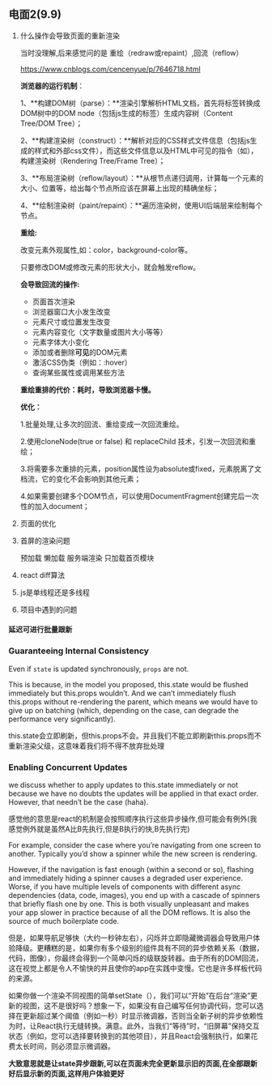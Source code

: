 ## 电面2(9.9)

1. 什么操作会导致页面的重新渲染

   当时没理解,后来感觉问的是 重绘（redraw或repaint）,回流（reflow）

   

   https://www.cnblogs.com/cencenyue/p/7646718.html

   **浏览器的运行机制**：

   1、**构建DOM树（parse）：**渲染引擎解析HTML文档，首先将标签转换成DOM树中的DOM node（包括js生成的标签）生成内容树（Content Tree/DOM Tree）；

   2、**构建渲染树（construct）：**解析对应的CSS样式文件信息（包括js生成的样式和外部css文件），而这些文件信息以及HTML中可见的指令（如<b></b>），构建渲染树（Rendering Tree/Frame Tree）；

   3、**布局渲染树（reflow/layout）：**从根节点递归调用，计算每一个元素的大小、位置等，给出每个节点所应该在屏幕上出现的精确坐标；

   4、**绘制渲染树（paint/repaint）：**遍历渲染树，使用UI后端层来绘制每个节点。

   

   **重绘:**

   改变元素外观属性,如：color，background-color等。

   

   只要修改DOM或修改元素的形状大小，就会触发reflow。

   **会导致回流的操作:**

   - 页面首次渲染 
   - 浏览器窗口大小发生改变 
   - 元素尺寸或位置发生改变 
   - 元素内容变化（文字数量或图片大小等等） 
   - 元素字体大小变化 
   - 添加或者删除**可见**的DOM元素 
   - 激活CSS伪类（例如：:hover） 
   - 查询某些属性或调用某些方法

   **重绘重排的代价：耗时，导致浏览器卡慢。**

   **优化：**　　

   1.批量处理,让多次的回流、重绘变成一次回流重绘。

   2.使用cloneNode(true or false) 和 replaceChild 技术，引发一次回流和重绘；

   3.将需要多次重排的元素，position属性设为absolute或fixed，元素脱离了文档流，它的变化不会影响到其他元素；

   4.如果需要创建多个DOM节点，可以使用DocumentFragment创建完后一次性的加入document；

2. 页面的优化

3. 首屏的渲染问题

   预加载 懒加载 服务端渲染 只加载首页模块

4. react diff算法

5. js是单线程还是多线程

6. 项目中遇到的问题

   





#### 延迟可进行批量跟新

### Guaranteeing Internal Consistency

Even if `state` is updated synchronously, `props` are not.

This is because, in the model you proposed, this.state would be flushed immediately but this.props wouldn’t. And we can’t immediately flush this.props without re-rendering the parent, which means we would have to give up on batching (which, depending on the case, can degrade the performance very significantly).

this.state会立即刷新，但this.props不会。并且我们不能立即刷新this.props而不重新渲染父级，这意味着我们将不得不放弃批处理

### Enabling Concurrent Updates

we discuss whether to apply updates to this.state immediately or not because we have no doubts the updates will be applied in that exact order. However, that needn’t be the case (haha).

感觉他的意思是react的机制是会按照顺序执行这些异步操作,但可能会有例外(我感觉例外就是虽然A比B先执行,但是B执行的快,B先执行完)



For example, consider the case where you’re navigating from one screen to another. Typically you’d show a spinner while the new screen is rendering.

However, if the navigation is fast enough (within a second or so), flashing and immediately hiding a spinner causes a degraded user experience. Worse, if you have multiple levels of components with different async dependencies (data, code, images), you end up with a cascade of spinners that briefly flash one by one. This is both visually unpleasant and makes your app slower in practice because of all the DOM reflows. It is also the source of much boilerplate code.

但是，如果导航足够快（大约一秒钟左右），闪烁并立即隐藏微调器会导致用户体验降级。更糟糕的是，如果你有多个级别的组件具有不同的异步依赖关系（数据，代码，图像），你最终会得到一个简单闪烁的级联旋转器。由于所有的DOM回流，这在视觉上都是令人不愉快的并且使你的app在实践中变慢。它也是许多样板代码的来源。

如果你做一个渲染不同视图的简单setState（），我们可以“开始”在后台“渲染”更新的视图，这不是很好吗？想象一下，如果没有自己编写任何协调代码，您可以选择在更新超过某个阈值（例如一秒）时显示微调器，否则当全新子树的异步依赖性为时，让React执行无缝转换。满意。此外，当我们“等待”时，“旧屏幕”保持交互状态（例如，您可以选择要转换到的其他项目），并且React会强制执行，如果花费太长时间，则必须显示微调器。

**大致意思就是让state异步跟新,可以在页面未完全更新显示旧的页面,在全部跟新好后显示新的页面,这样用户体验更好**